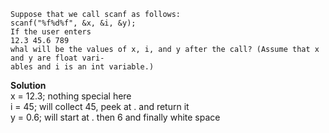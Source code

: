 ```
Suppose that we call scanf as follows: 
scanf("%f%d%f", &x, &i, &y); 
If the user enters 
12.3 45.6 789
whal will be the values of x, i, and y after the call? (Assume that x and y are float vari-
ables and i is an int variable.)
```

**Solution**  
x = 12.3; nothing special here  
i = 45;   will collect 45, peek at . and return it  
y = 0.6;  will start at . then 6 and finally white space